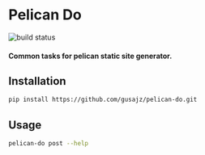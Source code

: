# Pelican Do
![build status](https://img.shields.io/shippable/568c1cac1895ca4474679707.svg)

#### Common tasks for pelican static site generator.

Installation
------------
```bash
pip install https://github.com/gusajz/pelican-do.git
```


Usage
-----

```bash
pelican-do post --help
```
